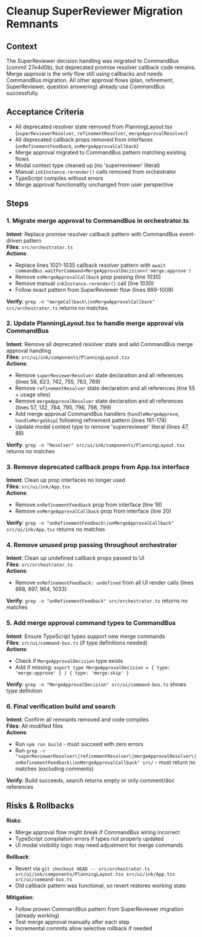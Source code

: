 # Cleanup SuperReviewer Migration Remnants

## Context
The SuperReviewer decision handling was migrated to CommandBus (commit 27e4d0b), but deprecated promise resolver callback code remains. Merge approval is the only flow still using callbacks and needs CommandBus migration. All other approval flows (plan, refinement, SuperReviewer, question answering) already use CommandBus successfully.

## Acceptance Criteria
- All deprecated resolver state removed from PlanningLayout.tsx (`superReviewerResolver`, `refinementResolver`, `mergeApprovalResolver`)
- All deprecated callback props removed from interfaces (`onRefinementFeedback`, `onMergeApprovalCallback`)
- Merge approval migrated to CommandBus pattern matching existing flows
- Modal context type cleaned up (no 'superreviewer' literal)
- Manual `inkInstance.rerender()` calls removed from orchestrator
- TypeScript compiles without errors
- Merge approval functionality unchanged from user perspective

## Steps

### 1. Migrate merge approval to CommandBus in orchestrator.ts
**Intent**: Replace promise resolver callback pattern with CommandBus event-driven pattern  
**Files**: `src/orchestrator.ts`  
**Actions**:
- Replace lines 1021-1035 callback resolver pattern with `await commandBus.waitForCommand<MergeApprovalDecision>('merge:approve')` 
- Remove `onMergeApprovalCallback` prop passing (line 1030)
- Remove manual `inkInstance.rerender()` call (line 1030)
- Follow exact pattern from SuperReviewer flow (lines 989-1009)

**Verify**: `grep -n "mergeCallback\|onMergeApprovalCallback" src/orchestrator.ts` returns no matches

### 2. Update PlanningLayout.tsx to handle merge approval via CommandBus
**Intent**: Remove all deprecated resolver state and add CommandBus merge approval handling  
**Files**: `src/ui/ink/components/PlanningLayout.tsx`  
**Actions**:
- Remove `superReviewerResolver` state declaration and all references (lines 56, 623, 742, 755, 763, 769)
- Remove `refinementResolver` state declaration and all references (line 55 + usage sites)
- Remove `mergeApprovalResolver` state declaration and all references (lines 57, 132, 784, 795, 796, 798, 799)
- Add merge approval CommandBus handlers (`handleMergeApprove`, `handleMergeSkip`) following refinement pattern (lines 161-174)
- Update modal context type to remove 'superreviewer' literal (lines 47, 88)

**Verify**: `grep -n "Resolver" src/ui/ink/components/PlanningLayout.tsx` returns no matches

### 3. Remove deprecated callback props from App.tsx interface
**Intent**: Clean up prop interfaces no longer used  
**Files**: `src/ui/ink/App.tsx`  
**Actions**:
- Remove `onRefinementFeedback` prop from interface (line 18)
- Remove `onMergeApprovalCallback` prop from interface (line 20)

**Verify**: `grep -n "onRefinementFeedback\|onMergeApprovalCallback" src/ui/ink/App.tsx` returns no matches

### 4. Remove unused prop passing throughout orchestrator
**Intent**: Clean up undefined callback props passed to UI  
**Files**: `src/orchestrator.ts`  
**Actions**:
- Remove `onRefinementFeedback: undefined` from all UI render calls (lines 868, 897, 964, 1033)

**Verify**: `grep -n "onRefinementFeedback" src/orchestrator.ts` returns no matches

### 5. Add merge approval command types to CommandBus
**Intent**: Ensure TypeScript types support new merge commands  
**Files**: `src/ui/command-bus.ts` (if type definitions needed)  
**Actions**:
- Check if `MergeApprovalDecision` type exists
- Add if missing: `export type MergeApprovalDecision = { type: 'merge:approve' } | { type: 'merge:skip' }`

**Verify**: `grep -n "MergeApprovalDecision" src/ui/command-bus.ts` shows type definition

### 6. Final verification build and search
**Intent**: Confirm all remnants removed and code compiles  
**Files**: All modified files  
**Actions**:
- Run `npm run build` - must succeed with zero errors
- Run `grep -r "superReviewerResolver\|refinementResolver\|mergeApprovalResolver\|onRefinementFeedback\|onMergeApprovalCallback" src/` - must return no matches (excluding comments)

**Verify**: Build succeeds, search returns empty or only comment/doc references

## Risks & Rollbacks

**Risks**:
- Merge approval flow might break if CommandBus wiring incorrect
- TypeScript compilation errors if types not properly updated
- UI modal visibility logic may need adjustment for merge commands

**Rollback**: 
- Revert via `git checkout HEAD -- src/orchestrator.ts src/ui/ink/components/PlanningLayout.tsx src/ui/ink/App.tsx src/ui/command-bus.ts`
- Old callback pattern was functional, so revert restores working state

**Mitigation**:
- Follow proven CommandBus pattern from SuperReviewer migration (already working)
- Test merge approval manually after each step
- Incremental commits allow selective rollback if needed
